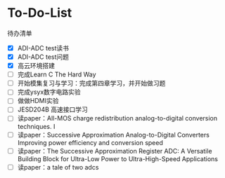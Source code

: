 # To-Do-List
待办清单

- [x] ADI-ADC test读书
- [x] ADI-ADC test问题
- [x] 高云环境搭建
- [ ] 完成Learn C The Hard Way
- [ ] 开始模集复习与学习：完成第四章学习，并开始做习题
- [ ] 完成ysyx数字电路实验
- [ ] 做做HDMI实验
- [ ] JESD204B 高速接口学习
- [ ] 读paper：All-MOS charge redistribution analog-to-digital conversion techniques. I
- [ ] 读paper：Successive Approximation Analog-to-Digital Converters Improving power efficiency and conversion speed
- [ ] 读paper：The Successive Approximation Register ADC: A Versatile Building Block for Ultra-Low Power to Ultra-High-Speed Applications
- [ ] 读paper：a tale of two adcs
